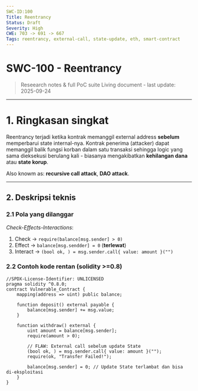 ```yaml
---
SWC-ID:100
Title: Reentrancy
Status: Draft
Severity: High
CWE: 703 -> 691 -> 667
Tags: reentrancy, external-call, state-update, eth, smart-contract
---
```


# SWC-100 - Reentrancy
> Reseearch notes & full PoC suite
> Living document - last update: 2025-09-24

---

# 1. Ringkasan singkat
Reentrancy terjadi ketika kontrak memanggil external address **sebelum** memperbarui state internal-nya.
Kontrak penerima (attacker) dapat memanggil balik fungsi korban dalam satu transaksi sehingga logic yang sama dieksekusi berulang kali - biasanya mengakibatkan **kehilangan dana** atau **state korup**.

Also knowm as: **recursive call attack**, **DAO attack**.

---

## 2. Deskripsi teknis
### 2.1 Pola yang dilanggar
*Check-Effects-Interactions*:
1. Check    -> `require(balance[msg.sender] > 0)`
2. Effect   -> `balance[msg.sendder] = 0` (**terlewat**)
3. Interact -> `(bool ok, ) = msg.sender.call{ value: amount }("")`

### 2.2 Contoh kode rentan (solidity >=0.8)
```Solidity
//SPDX-License-Identifier: UNLICENSED
pragma solidity ^0.8.0;
contract Vulnerable_Contract {
    mapping(address => uint) public balance;

    function deposit() external payable {
        balance[msg.sender] += msg.value;
    }

    function withdraw() external {
        uint amount = balance[msg.sender];
        require(amount > 0);

        // FLAW: External call sebelum update State
        (bool ok, ) = msg.sender.call{ value: amount }("");
        require(ok, "Transfer Failed!");

        balance[msg.sender] = 0; // Update State terlambat dan bisa di-eksploitasi 
    }
}